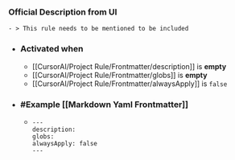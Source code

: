 ### Official Description from UI
	- > This rule needs to be mentioned to be included
- ### Activated when
	- [[CursorAI/Project Rule/Frontmatter/description]] is **empty**
	- [[CursorAI/Project Rule/Frontmatter/globs]] is **empty**
	- [[CursorAI/Project Rule/Frontmatter/alwaysApply]] is `false`
- ### #Example [[Markdown Yaml Frontmatter]]
	- ```
	  ---
	  description: 
	  globs: 
	  alwaysApply: false
	  ---
	  ```